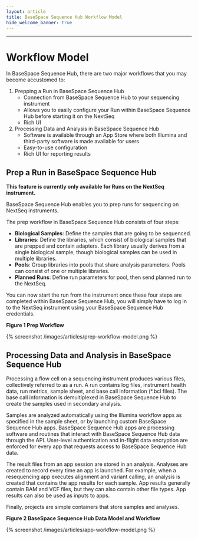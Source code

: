 ```yaml
---
layout: article
title: BaseSpace Sequence Hub Workflow Model
hide_welcome_banner: true
---
```

-----------------------
# Workflow Model
In BaseSpace Sequence Hub, there are two major workflows that you may become accustomed to:

1. Prepping a Run in BaseSpace Sequence Hub
	* Connection from BaseSpace Sequence Hub to your sequencing instrument
	* Allows you to easily configure your Run within BaseSpace Sequence Hub before starting it on the NextSeq
	* Rich UI
2. Processing Data and Analysis in BaseSpace Sequence Hub
	* Software is available through an App Store where both Illumina and third-party software is made available for users
	* Easy-to-use configuration
	* Rich UI for reporting results

## Prep a Run in BaseSpace Sequence Hub

**This feature is currently only available for Runs on the NextSeq instrument.**

BaseSpace Sequence Hub enables you to prep runs for sequencing on NextSeq instruments.

The prep workflow in BaseSpace Sequence Hub consists of four steps:

* **Biological Samples**: Define the samples that are going to be sequenced.
* **Libraries**: Define the libraries, which consist of biological samples that are prepped and contain adapters. Each library usually derives from a single biological sample, though biological samples can be used in multiple libraries.
* **Pools**: Group libraries into pools that share analysis parameters. Pools can consist of one or multiple libraries.
* **Planned Runs**: Define run parameters for pool, then send planned run to the NextSeq.

You can now start the run from the instrument once these four steps are completed within BaseSpace Sequence Hub, you will simply have to log in to the NextSeq instrument using your BaseSpace Sequence Hub credentials.

**Figure 1 Prep Workflow**

{% screenshot /images/articles/prep-workflow-model.png %} 

## Processing Data and Analysis in BaseSpace Sequence Hub

Processing a flow cell on a sequencing instrument produces various files, collectively referred to as a run. A run contains log files, instrument health data, run metrics, sample sheet, and base call information (*.bcl files). The base call information is demultiplexed in BaseSpace Sequence Hub to create the samples used in secondary analysis.

Samples are analyzed automatically using the Illumina workflow apps as specified in the sample sheet, or by launching custom BaseSpace Sequence Hub apps. BaseSpace Sequence Hub apps are processing software and routines that interact with BaseSpace Sequence Hub data through the API. User-level authentication and in-flight data encryption are enforced for every app that requests access to BaseSpace Sequence Hub data.

The result files from an app session are stored in an analysis. Analyses are created to record every time an app is launched. For example, when a resequencing app executes alignment and variant calling, an analysis is created that contains the app results for each sample. App results generally contain BAM and VCF files, but they can also contain other file types. App results can also be used as inputs to apps.

Finally, projects are simple containers that store samples and analyses.

**Figure 2 BaseSpace Sequence Hub Data Model and Workflow**

{% screenshot /images/articles/app-workflow-model.png %} 